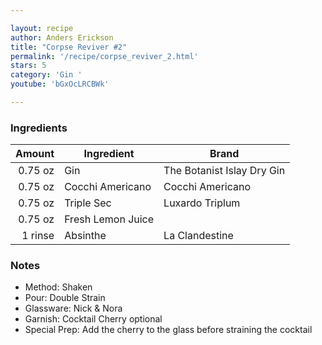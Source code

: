 ```yaml
---

layout: recipe
author: Anders Erickson
title: "Corpse Reviver #2"
permalink: '/recipe/corpse_reviver_2.html'
stars: 5
category: 'Gin '
youtube: 'bGxOcLRCBWk'

---
```


### Ingredients

| Amount  | Ingredient               | Brand                        |
| ------: | ----------------- | -------------------------- |
| 0.75 oz | Gin               | The Botanist Islay Dry Gin |
| 0.75 oz | Cocchi Americano  | Cocchi Americano           |
| 0.75 oz | Triple Sec        | Luxardo Triplum            |
| 0.75 oz | Fresh Lemon Juice |
| 1 rinse | Absinthe          | La Clandestine             |

### Notes

- Method: Shaken
- Pour: Double Strain
- Glassware: Nick & Nora
- Garnish: Cocktail Cherry optional
- Special Prep: Add the cherry to the glass before straining the cocktail

